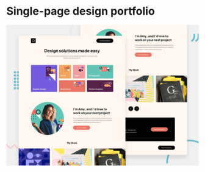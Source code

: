 # Single-page design portfolio

![Design preview for the Single-page design portfolio coding challenge](./preview.jpg)
